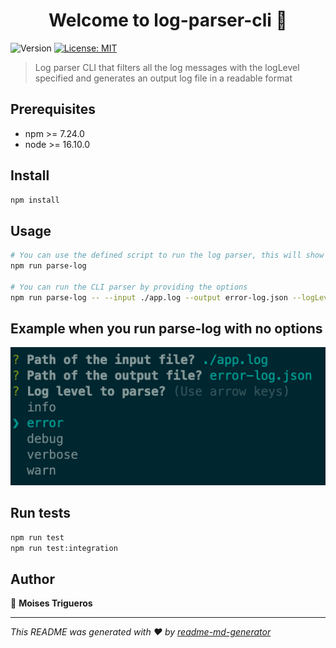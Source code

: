 <h1 align="center">Welcome to log-parser-cli 👋</h1>
<p>
  <img alt="Version" src="https://img.shields.io/badge/version-0.0.1-blue.svg?cacheSeconds=2592000" />
  <a href="#" target="_blank">
    <img alt="License: MIT" src="https://img.shields.io/badge/License-MIT-yellow.svg" />
  </a>
</p>

> Log parser CLI that filters all the log messages with the logLevel specified and generates an output log file in a readable format


## Prerequisites
* npm >= 7.24.0
* node >= 16.10.0

## Install

```sh
npm install
```

## Usage

```sh
# You can use the defined script to run the log parser, this will show you a set of questions in the CLI
npm run parse-log

# You can run the CLI parser by providing the options
npm run parse-log -- --input ./app.log --output error-log.json --logLevel error

```

## Example when you run parse-log with no options
![Alt text](img/questions-inquirer.png?raw=true "Questions Parse Log")


## Run tests

```sh
npm run test
npm run test:integration
```

## Author

👤 **Moises Trigueros**


***
_This README was generated with ❤️ by [readme-md-generator](https://github.com/kefranabg/readme-md-generator)_
